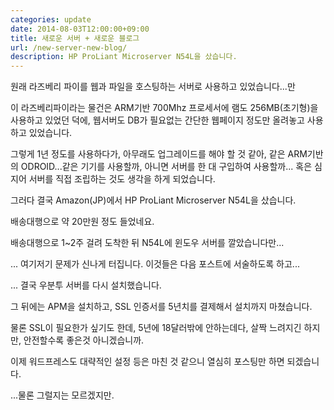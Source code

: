 ```yaml
---
categories: update
date: 2014-08-03T12:00:00+09:00
title: 새로운 서버 + 새로운 블로그
url: /new-server-new-blog/
description: HP ProLiant Microserver N54L을 샀습니다.
---
```


원래 라즈베리 파이를 웹과 파일을 호스팅하는 서버로 사용하고 있었습니다...만

이 라즈베리파이라는 물건은 ARM기반 700Mhz 프로세서에 램도 256MB(초기형)을 사용하고 있었던 덕에, 웹서버도 DB가 필요없는 간단한 웹페이지 정도만 올려놓고 사용하고 있었습니다.

그렇게 1년 정도를 사용하다가, 아무래도 업그레이드를 해야 할 것 같아, 같은 ARM기반의 ODROID...같은 기기를 사용할까, 아니면 서버를 한 대 구입하여 사용할까... 혹은 심지어 서버를 직접 조립하는 것도 생각을 하게 되었습니다.

그러다 결국 Amazon(JP)에서 HP ProLiant Microserver N54L을 샀습니다.

배송대행으로 약 20만원 정도 들었네요.

배송대행으로 1~2주 걸려 도착한 뒤 N54L에 윈도우 서버를 깔았습니다만...

... 여기저기 문제가 신나게 터집니다. 이것들은 다음 포스트에 서술하도록 하고...

... 결국 우분투 서버를 다시 설치했습니다.

그 뒤에는 APM을 설치하고, SSL 인증서를 5년치를 결제해서 설치까지 마쳤습니다.

물론 SSL이 필요한가 싶기도 한데, 5년에 18달러밖에 안하는데다, 살짝 느려지긴 하지만, 안전할수록 좋은것 아니겠습니까.

이제 워드프레스도 대략적인 설정 등은 마친 것 같으니 열심히 포스팅만 하면 되겠습니다.

...물론 그럴지는 모르겠지만.

